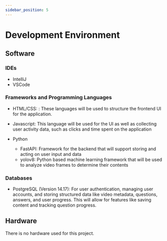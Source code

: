 ```yaml
---
sidebar_position: 5
---
```


# Development Environment

## Software

### IDEs
* IntelliJ
* VSCode

### Frameworks and Programming Languages
* HTML/CSS: : These languages will be used to structure the frontend UI for the application. 
* Javascript: This language will be used for the UI as well as collecting user activity data, such as clicks and time spent on the application

* Python
   * FastAPI: Framework for the backend that will support storing and acting on user input and data
   * yolov8: Python based machine learning framework that will be used to analyze video frames to determine their contents

### Databases
* PostgreSQL (Version 14.17): For user authentication, managing user accounts, and storing structured data like video metadata, questions, answers, and user progress. This will allow for features like saving content and tracking question progress.

## Hardware
There is no hardware used for this project.
